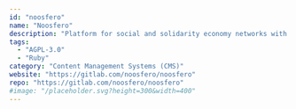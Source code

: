 ```yaml
---
id: "noosfero"
name: "Noosfero"
description: "Platform for social and solidarity economy networks with blog, e-Portfolios, CMS, RSS, thematic discussion, events agenda and collective intelligence for solidarity economy in the same system."
tags:
  - "AGPL-3.0"
  - "Ruby"
category: "Content Management Systems (CMS)"
website: "https://gitlab.com/noosfero/noosfero"
repo: "https://gitlab.com/noosfero/noosfero"
#image: "/placeholder.svg?height=300&width=400"
---
```


